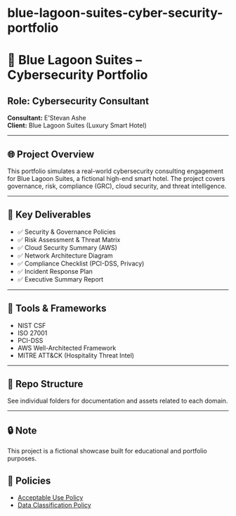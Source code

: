 # blue-lagoon-suites-cyber-security-portfolio
# 🏨 Blue Lagoon Suites – Cybersecurity Portfolio

## Role: Cybersecurity Consultant  
**Consultant:** E'Stevan Ashe  
**Client:** Blue Lagoon Suites (Luxury Smart Hotel)

---

## 🌐 Project Overview

This portfolio simulates a real-world cybersecurity consulting engagement for Blue Lagoon Suites, a fictional high-end smart hotel. The project covers governance, risk, compliance (GRC), cloud security, and threat intelligence.

---

## 📂 Key Deliverables

- ✅ Security & Governance Policies
- ✅ Risk Assessment & Threat Matrix
- ✅ Cloud Security Summary (AWS)
- ✅ Network Architecture Diagram
- ✅ Compliance Checklist (PCI-DSS, Privacy)
- ✅ Incident Response Plan
- ✅ Executive Summary Report

---

## 📌 Tools & Frameworks

- NIST CSF
- ISO 27001
- PCI-DSS
- AWS Well-Architected Framework
- MITRE ATT&CK (Hospitality Threat Intel)

---

## 📁 Repo Structure

See individual folders for documentation and assets related to each domain.

---

## 🔒 Note

This project is a fictional showcase built for educational and portfolio purposes.
## 📑 Policies

- [Acceptable Use Policy](policies/acceptable-use-policy.md)
- [Data Classification Policy](policies/data-classification-policy.md)
